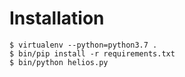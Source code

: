 Installation
============


    $ virtualenv --python=python3.7 .
    $ bin/pip install -r requirements.txt
    $ bin/python helios.py
